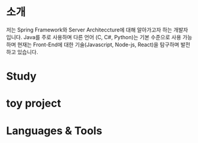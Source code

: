 # 소개
저는 Spring Framework와 Server Architeccture에 대해 알아가고자 하는 개발자 입니다.
Java를 주로 사용하며 다른 언어 (C, C#, Python)는 기본 수준으로 사용 가능하며 현재는 Front-End에 대한 기술(Javascript, Node-js, React)을 탐구하며 발전하고 있습니다. 


# Study



# toy project


# Languages & Tools

